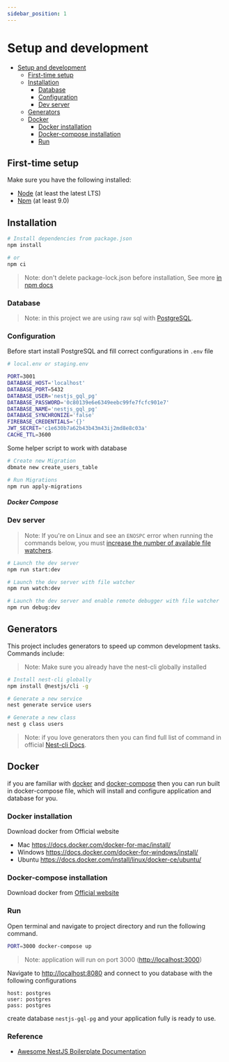 ```yaml
---
sidebar_position: 1
---
```


# Setup and development

- [Setup and development](#setup-and-development)
  - [First-time setup](#first-time-setup)
  - [Installation](#installation)
    - [Database](#database)
    - [Configuration](#configuration)
    - [Dev server](#dev-server)
  - [Generators](#generators)
  - [Docker](#docker)
    - [Docker installation](#docker-installation)
    - [Docker-compose installation](#docker-compose-installation)
    - [Run](#run)

## First-time setup

Make sure you have the following installed:

- [Node](https://nodejs.org/en/) (at least the latest LTS)
- [Npm](https://docs.npmjs.com/downloading-and-installing-node-js-and-npm) (at least 9.0)

## Installation

```bash
# Install dependencies from package.json
npm install

# or
npm ci
```

> Note: don't delete package-lock.json before installation, See more [in npm docs](https://docs.npmjs.com/cli/v9/configuring-npm/package-lock-json)

### Database

> Note: in this project we are using raw sql with [PostgreSQL](https://www.postgresql.org/).

### Configuration

Before start install PostgreSQL and fill correct configurations in `.env` file

```bash
# local.env or staging.env

PORT=3001
DATABASE_HOST='localhost'
DATABASE_PORT=5432
DATABASE_USER='nestjs_gql_pg'
DATABASE_PASSWORD='0c80139e6e6349eebc99fe7fcfc901e7'
DATABASE_NAME='nestjs_gql_pg'
DATABASE_SYNCHRONIZE='false'
FIREBASE_CREDENTIALS='{}'
JWT_SECRET='c1e630b7a62b43b43m43ij2md8e8c03a'
CACHE_TTL=3600
```

Some helper script to work with database

```bash
# Create new Migration
dbmate new create_users_table

# Run Migrations
npm run apply-migrations
```

##### Docker Compose

### Dev server

> Note: If you're on Linux and see an `ENOSPC` error when running the commands below, you must [increase the number of available file watchers](https://stackoverflow.com/questions/22475849/node-js-error-enospc#answer-32600959).

```bash
# Launch the dev server
npm run start:dev

# Launch the dev server with file watcher
npm run watch:dev

# Launch the dev server and enable remote debugger with file watcher
npm run debug:dev
```

## Generators

This project includes generators to speed up common development tasks. Commands include:

> Note: Make sure you already have the nest-cli globally installed

```bash
# Install nest-cli globally
npm install @nestjs/cli -g

# Generate a new service
nest generate service users

# Generate a new class
nest g class users
```
> Note: if you love generators then you can find full list of command in official [Nest-cli Docs](https://docs.nestjs.com/cli/usages#generate-alias-g).

## Docker

if you are familiar with [docker](https://www.docker.com/) and [docker-compose](https://docs.docker.com/compose) then you can run built in docker-compose file, which will install and configure application and database for you.

### Docker installation

Download docker from Official website

- Mac <https://docs.docker.com/docker-for-mac/install/>
- Windows <https://docs.docker.com/docker-for-windows/install/>
- Ubuntu <https://docs.docker.com/install/linux/docker-ce/ubuntu/>

### Docker-compose installation

Download docker from [Official website](https://docs.docker.com/compose/install)

### Run

Open terminal and navigate to project directory and run the following command.

```bash
PORT=3000 docker-compose up
```

> Note: application will run on port 3000 (<http://localhost:3000>)

Navigate to <http://localhost:8080> and connect to you database with the following configurations

```text
host: postgres
user: postgres
pass: postgres
```

create database `nestjs-gql-pg` and your application fully is ready to use.

### Reference
- [Awesome NestJS Boilerplate Documentation](https://narhakobyan.github.io/awesome-nest-boilerplate/docs/development.html#first-time-setup)